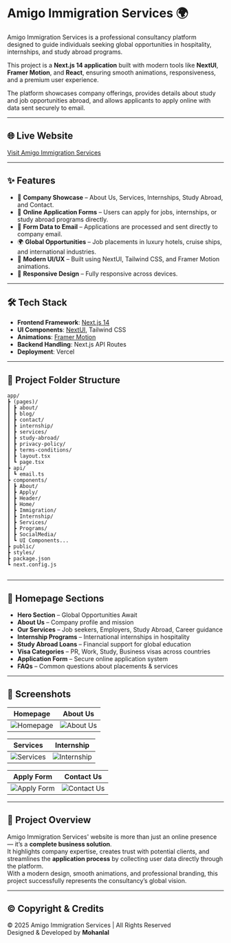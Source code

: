 # Amigo Immigration Services 🌍

Amigo Immigration Services is a professional consultancy platform designed to guide individuals seeking global opportunities in hospitality, internships, and study abroad programs.  

This project is a **Next.js 14 application** built with modern tools like **NextUI**, **Framer Motion**, and **React**, ensuring smooth animations, responsiveness, and a premium user experience.  

The platform showcases company offerings, provides details about study and job opportunities abroad, and allows applicants to apply online with data sent securely to email.

---

## 🌐 Live Website
[Visit Amigo Immigration Services](https://www.amigoimmigrant.com/)  

---

## ✨ Features

- 🏢 **Company Showcase** – About Us, Services, Internships, Study Abroad, and Contact.
- 📄 **Online Application Forms** – Users can apply for jobs, internships, or study abroad programs directly.
- 📧 **Form Data to Email** – Applications are processed and sent directly to company email.
- 🌍 **Global Opportunities** – Job placements in luxury hotels, cruise ships, and international industries.
- 🎨 **Modern UI/UX** – Built using NextUI, Tailwind CSS, and Framer Motion animations.
- 📱 **Responsive Design** – Fully responsive across devices.

---

## 🛠️ Tech Stack

- **Frontend Framework**: [Next.js 14](https://nextjs.org/)  
- **UI Components**: [NextUI](https://nextui.org/), Tailwind CSS  
- **Animations**: [Framer Motion](https://www.framer.com/motion/)  
- **Backend Handling**: Next.js API Routes  
- **Deployment**: Vercel  

---

## 📂 Project Folder Structure

```hash
app/
┣ (pages)/
┃ ┣ about/
┃ ┣ blog/
┃ ┣ contact/
┃ ┣ internship/
┃ ┣ services/
┃ ┣ study-abroad/
┃ ┣ privacy-policy/
┃ ┣ terms-conditions/
┃ ┣ layout.tsx
┃ ┗ page.tsx
┣ api/
┃ ┗ email.ts
┣ components/
┃ ┣ About/
┃ ┣ Apply/
┃ ┣ Header/
┃ ┣ Home/
┃ ┣ Immigration/
┃ ┣ Internship/
┃ ┣ Services/
┃ ┣ Programs/
┃ ┣ SocialMedia/
┃ ┗ UI Components...
┣ public/
┣ styles/
┣ package.json
┗ next.config.js


```
---

## 📌 Homepage Sections

- **Hero Section** – Global Opportunities Await  
- **About Us** – Company profile and mission  
- **Our Services** – Job seekers, Employers, Study Abroad, Career guidance  
- **Internship Programs** – International internships in hospitality  
- **Study Abroad Loans** – Financial support for global education  
- **Visa Categories** – PR, Work, Study, Business visas across countries  
- **Application Form** – Secure online application system  
- **FAQs** – Common questions about placements & services  

---

## 📸 Screenshots

| Homepage | About Us |
|----------|----------|
| ![Homepage](https://i.postimg.cc/sDxqCMr5/image.png) | ![About Us](https://i.postimg.cc/QtSMGtTK/image.png) |

| Services | Internship |
|----------|------------|
| ![Services](https://i.postimg.cc/fb3971J0/image.png) | ![Internship](https://i.postimg.cc/7Z2Z9zgm/image.png) |

| Apply Form | Contact Us |
|------------|------------|
| ![Apply Form](https://i.postimg.cc/jdC9J0Nr/image.png) | ![Contact Us](https://i.postimg.cc/7Y2LMc8p/image.png) |

---

## 📖 Project Overview

Amigo Immigration Services' website is more than just an online presence — it’s a **complete business solution**.  
It highlights company expertise, creates trust with potential clients, and streamlines the **application process** by collecting user data directly through the platform.  
With a modern design, smooth animations, and professional branding, this project successfully represents the consultancy’s global vision.  

---

## ©️ Copyright & Credits

© 2025 Amigo Immigration Services | All Rights Reserved  
Designed & Developed by **Mohanlal**  
